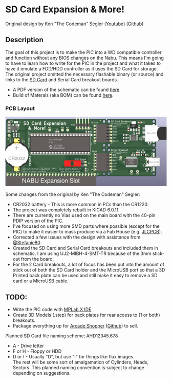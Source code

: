 # SD Card Expansion & More!

Original design by Ken "The Codeman" Segler ([Youtube](https://www.youtube.com/@kensegler)) ([Github](https://github.com/TheCodeman))

## Description

The goal of this project is to make the PIC into a WD compatible controller and function without any BIOS changes on the Nabu.  This means I'm going to have to learn how to write for the PIC in the project and what it takes to have it emulate a FDD/HDD controller as it uses the SD Card for storage.  The original project omitted the necessary flashable binary (or source) and links to the [SD Card](https://www.aliexpress.us/item/2251832622247273.html) and Serial Card breakout boards.

* A PDF version of the schematic can be found [here](Nabu-SD.pdf).
* Build of Materals (aka BOM) can be found [here](bom/ibom.html).

### PCB Layout

![SD Board Image](Nabu-SD.png "SD Card Expansion & More!")

Some changes from the original by Ken "The Codeman" Segler:
* CR2032 battery - This is more common in PCs than the CR1220.
* The project was completely rebuilt in KiCAD 6.0.11.
* There are currently no Vias used on the main board with the 40-pin PDIP version of the PIC.
* I've focused on using more SMD parts where possible (except for the PIC) to make it easier to mass produce via a Fab House (e.g. [JLCPCB](https://www.jlcpcb.com/)).
* Corrected a few issues with the design with assistance from [@Stefanie80](https://github.com/Stefanie80).
* Created the SD Card and Serial Card breakouts and included them in schematic.  I am using UJ2-MIBH-4-SMT-TR because of the 3mm stick-out from the board.
* For the 2 Card breakouts, a lot of focus has been put into the amount of stick out of both the SD Card holder and the MicroUSB port so that a 3D Printed back plate can be used and still make it easy to remove a SD card or a MicroUSB cable.

## TODO:

* Write the PIC code with [MPLab X IDE](https://www.microchip.com/en-us/tools-resources/develop/mplab-x-ide)
* Create 3D Models (.step) for back plates for rear access to (1 or both) breakouts.
* Package everything up for [Arcade Shopper](https://www.arcadeshopper.com/) ([Github](https://github.com/arcadeshopper)) to sell.

Planned SD Card file naming scheme:  AHD12345.678
* A - Drive letter
* F or H - Floppy or HDD
* D or I - Usually "D", but use "I" for things like flux images.<br />
The rest will be some sort of amalgamation of Cylinders, Heads, Sectors.  This planned naming convention is subject to change depending on suggestions.


